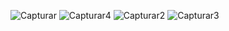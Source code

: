 ![Capturar](https://user-images.githubusercontent.com/29818932/129089433-c8940b91-c910-4e93-8808-311b929c160a.PNG)
![Capturar4](https://user-images.githubusercontent.com/29818932/129089431-e95c53b3-fca3-4c8b-8f68-1501e9332e92.PNG)
![Capturar2](https://user-images.githubusercontent.com/29818932/129089435-02deddff-b31d-43c8-af48-f9a7e691dcf1.PNG)
![Capturar3](https://user-images.githubusercontent.com/29818932/129089437-e0745eed-b938-4d17-beba-62e32ec31f72.PNG)
